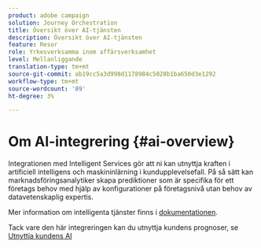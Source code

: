 ```yaml
---
product: adobe campaign
solution: Journey Orchestration
title: Översikt över AI-tjänsten
description: Översikt över AI-tjänsten
feature: Resor
role: Yrkesverksamma inom affärsverksamhet
level: Mellanliggande
translation-type: tm+mt
source-git-commit: ab19cc5a3d998d1178984c5028b1ba650d3e1292
workflow-type: tm+mt
source-wordcount: '89'
ht-degree: 3%

---
```



# Om AI-integrering {#ai-overview}

Integrationen med Intelligent Services gör att ni kan utnyttja kraften i artificiell intelligens och maskininlärning i kundupplevelsefall. På så sätt kan marknadsföringsanalytiker skapa prediktioner som är specifika för ett företags behov med hjälp av konfigurationer på företagsnivå utan behov av datavetenskaplig expertis.

Mer information om intelligenta tjänster finns i [dokumentationen](https://docs.adobe.com/content/help/en/experience-platform/intelligent-services/home.html).

Tack vare den här integreringen kan du utnyttja kundens prognoser, se [Utnyttja kundens AI](../ai-services/leveraging-customer-ai.md)

<!--* fatigue scores, see [Leveraging Journey AI](../ai-services/leveraging-fatigue-scores.md)-->

